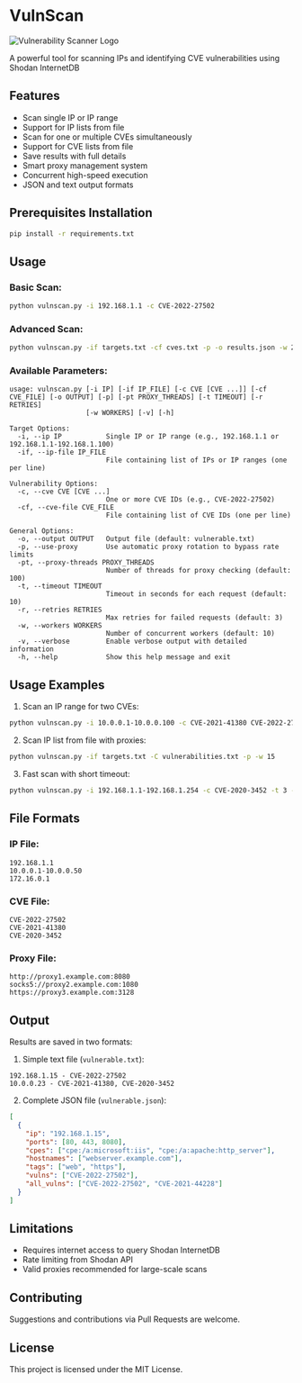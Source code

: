 # VulnScan
![Vulnerability Scanner Logo](https://i.postimg.cc/26w6XXJ7/image-2025-04-14-13-42-14.png)

A powerful tool for scanning IPs and identifying CVE vulnerabilities using Shodan InternetDB

## Features

- Scan single IP or IP range
- Support for IP lists from file
- Scan for one or multiple CVEs simultaneously
- Support for CVE lists from file
- Save results with full details
- Smart proxy management system
- Concurrent high-speed execution
- JSON and text output formats

## Prerequisites Installation

```bash
pip install -r requirements.txt
```

## Usage

### Basic Scan:

```bash
python vulnscan.py -i 192.168.1.1 -c CVE-2022-27502
```

### Advanced Scan:

```bash
python vulnscan.py -if targets.txt -cf cves.txt -p -o results.json -w 20
```

### Available Parameters:

```
usage: vulnscan.py [-i IP] [-if IP_FILE] [-c CVE [CVE ...]] [-cf CVE_FILE] [-o OUTPUT] [-p] [-pt PROXY_THREADS] [-t TIMEOUT] [-r RETRIES]
                   [-w WORKERS] [-v] [-h]

Target Options:
  -i, --ip IP           Single IP or IP range (e.g., 192.168.1.1 or 192.168.1.1-192.168.1.100)
  -if, --ip-file IP_FILE
                        File containing list of IPs or IP ranges (one per line)

Vulnerability Options:
  -c, --cve CVE [CVE ...]
                        One or more CVE IDs (e.g., CVE-2022-27502)
  -cf, --cve-file CVE_FILE
                        File containing list of CVE IDs (one per line)

General Options:
  -o, --output OUTPUT   Output file (default: vulnerable.txt)
  -p, --use-proxy       Use automatic proxy rotation to bypass rate limits
  -pt, --proxy-threads PROXY_THREADS
                        Number of threads for proxy checking (default: 100)
  -t, --timeout TIMEOUT
                        Timeout in seconds for each request (default: 10)
  -r, --retries RETRIES
                        Max retries for failed requests (default: 3)
  -w, --workers WORKERS
                        Number of concurrent workers (default: 10)
  -v, --verbose         Enable verbose output with detailed information
  -h, --help            Show this help message and exit
```

## Usage Examples

1. Scan an IP range for two CVEs:

```bash
python vulnscan.py -i 10.0.0.1-10.0.0.100 -c CVE-2021-41380 CVE-2022-27502 -o results.txt
```

2. Scan IP list from file with proxies:

```bash
python vulnscan.py -if targets.txt -C vulnerabilities.txt -p -w 15
```

3. Fast scan with short timeout:

```bash
python vulnscan.py -i 192.168.1.1-192.168.1.254 -c CVE-2020-3452 -t 3 -r 2 -w 30
```

## File Formats

### IP File:
```
192.168.1.1
10.0.0.1-10.0.0.50
172.16.0.1
```

### CVE File:
```
CVE-2022-27502
CVE-2021-41380
CVE-2020-3452
```

### Proxy File:
```
http://proxy1.example.com:8080
socks5://proxy2.example.com:1080
https://proxy3.example.com:3128
```

## Output

Results are saved in two formats:

1. Simple text file (`vulnerable.txt`):
```
192.168.1.15 - CVE-2022-27502
10.0.0.23 - CVE-2021-41380, CVE-2020-3452
```

2. Complete JSON file (`vulnerable.json`):
```json
[
  {
    "ip": "192.168.1.15",
    "ports": [80, 443, 8080],
    "cpes": ["cpe:/a:microsoft:iis", "cpe:/a:apache:http_server"],
    "hostnames": ["webserver.example.com"],
    "tags": ["web", "https"],
    "vulns": ["CVE-2022-27502"],
    "all_vulns": ["CVE-2022-27502", "CVE-2021-44228"]
  }
]
```

## Limitations

- Requires internet access to query Shodan InternetDB
- Rate limiting from Shodan API
- Valid proxies recommended for large-scale scans

## Contributing

Suggestions and contributions via Pull Requests are welcome.

## License

This project is licensed under the MIT License.
